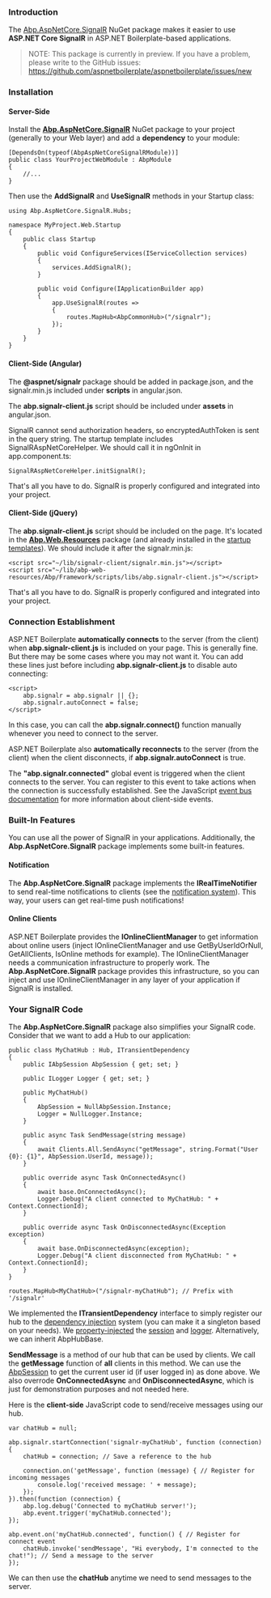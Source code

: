### Introduction

The [Abp.AspNetCore.SignalR](http://www.nuget.org/packages/Abp.AspNetCore.SignalR) NuGet
package makes it easier to use **ASP.NET Core SignalR** in ASP.NET Boilerplate-based
applications.

> NOTE: This package is currently in preview. If you have a problem, please write to the GitHub issues: https://github.com/aspnetboilerplate/aspnetboilerplate/issues/new

### Installation

#### Server-Side

Install the
[**Abp.AspNetCore.SignalR**](http://www.nuget.org/packages/Abp.AspNetCore.SignalR)
NuGet package to your project (generally to your Web layer) and add a
**dependency** to your module:

    [DependsOn(typeof(AbpAspNetCoreSignalRModule))]
    public class YourProjectWebModule : AbpModule
    {
        //...
    }


Then use the **AddSignalR** and **UseSignalR** methods in your Startup class:

    using Abp.AspNetCore.SignalR.Hubs;
    
    namespace MyProject.Web.Startup
    {
        public class Startup
        {
            public void ConfigureServices(IServiceCollection services)
            {
                services.AddSignalR();
            }
    
            public void Configure(IApplicationBuilder app)
            {
                app.UseSignalR(routes =>
                {
                    routes.MapHub<AbpCommonHub>("/signalr");
                });
            }
        }
    }

#### Client-Side (Angular)

The **@aspnet/signalr** package should be added in package.json, and the signalr.min.js included under **scripts** in angular.json.

The **abp.signalr-client.js** script should be included under **assets** in angular.json.

SignalR cannot send authorization headers, so encryptedAuthToken is sent in the query string. The startup template includes SignalRAspNetCoreHelper. We should call it in ngOnInit in app.component.ts:

    SignalRAspNetCoreHelper.initSignalR();

That's all you have to do. SignalR is properly configured and integrated into your project.

#### Client-Side (jQuery)

The **abp.signalr-client.js** script should be included on the page. It's located
in the
**[Abp.Web.Resources](https://www.nuget.org/packages/Abp.Web.Resources)**
package (and already installed in the [startup templates](/Templates)). We
should include it after the signalr.min.js:

    <script src="~/lib/signalr-client/signalr.min.js"></script>
    <script src="~/lib/abp-web-resources/Abp/Framework/scripts/libs/abp.signalr-client.js"></script>

That's all you have to do. SignalR is properly configured and integrated into your project.

### Connection Establishment

ASP.NET Boilerplate **automatically connects** to the server (from the
client) when **abp.signalr-client.js** is included on your page. This is
generally fine. But there may be some cases where you may not want it. You can add
these lines just before including **abp.signalr-client.js** to disable auto
connecting:

    <script>
        abp.signalr = abp.signalr || {};
        abp.signalr.autoConnect = false;
    </script>

In this case, you can call the **abp.signalr.connect()** function manually
whenever you need to connect to the server.

ASP.NET Boilerplate also **automatically reconnects** to the server
(from the client) when the client disconnects, if
**abp.signalr.autoConnect** is true.

The **"abp.signalr.connected"** global event is triggered when the client
connects to the server. You can register to this event to take actions
when the connection is successfully established. See the JavaScript [event
bus documentation](/Pages/Documents/Javascript-API/Event-Bus) for more information
about client-side events.

### Built-In Features

You can use all the power of SignalR in your applications. Additionally, the
**Abp.AspNetCore.SignalR** package implements some built-in features.

#### Notification

The **Abp.AspNetCore.SignalR** package implements the **IRealTimeNotifier** to send
real-time notifications to clients (see the [notification
system](/Pages/Documents/Notification-System)). This way, your users can get
real-time push notifications!

#### Online Clients

ASP.NET Boilerplate provides the **IOnlineClientManager** to get information
about online users (inject IOnlineClientManager and use
GetByUserIdOrNull, GetAllClients, IsOnline methods for example).
The IOnlineClientManager needs a communication infrastructure to properly
work. The **Abp.AspNetCore.SignalR** package provides this infrastructure, so you
can inject and use IOnlineClientManager in any layer of your application
if SignalR is installed.

### Your SignalR Code

The **Abp.AspNetCore.SignalR** package also simplifies your SignalR code. Consider
that we want to add a Hub to our application:

    public class MyChatHub : Hub, ITransientDependency
    {
        public IAbpSession AbpSession { get; set; }
    
        public ILogger Logger { get; set; }
    
        public MyChatHub()
        {
            AbpSession = NullAbpSession.Instance;
            Logger = NullLogger.Instance;
        }
    
        public async Task SendMessage(string message)
        {
            await Clients.All.SendAsync("getMessage", string.Format("User {0}: {1}", AbpSession.UserId, message));
        }
    
        public override async Task OnConnectedAsync()
        {
            await base.OnConnectedAsync();
            Logger.Debug("A client connected to MyChatHub: " + Context.ConnectionId);
        }
    
        public override async Task OnDisconnectedAsync(Exception exception)
        {
            await base.OnDisconnectedAsync(exception);
            Logger.Debug("A client disconnected from MyChatHub: " + Context.ConnectionId);
        }
    }

<!-- -->

    routes.MapHub<MyChatHub>("/signalr-myChatHub"); // Prefix with '/signalr'

We implemented the **ITransientDependency** interface to simply register our hub to the
[dependency injection](/Pages/Documents/Dependency-Injection) system
(you can make it a singleton based on your needs). We
[property-injected](/Pages/Documents/Dependency-Injection#property-injection-pattern)
the [session](/Pages/Documents/Abp-Session) and
[logger](/Pages/Documents/Logging).
Alternatively, we can inherit AbpHubBase.

**SendMessage** is a method of our hub that can be used by clients. We
call the **getMessage** function of **all** clients in this method. We can
use the [AbpSession](/Pages/Documents/Abp-Session) to get the current user id
(if user logged in) as done above. We also overrode **OnConnectedAsync** and
**OnDisconnectedAsync**, which is just for demonstration purposes and not needed here.

Here is the **client-side** JavaScript code to send/receive messages using
our hub.

    var chatHub = null;
    
    abp.signalr.startConnection('signalr-myChatHub', function (connection) {
        chatHub = connection; // Save a reference to the hub
    
        connection.on('getMessage', function (message) { // Register for incoming messages
            console.log('received message: ' + message);
        });
    }).then(function (connection) {
        abp.log.debug('Connected to myChatHub server!');
        abp.event.trigger('myChatHub.connected');
    });
    
    abp.event.on('myChatHub.connected', function() { // Register for connect event
        chatHub.invoke('sendMessage', "Hi everybody, I'm connected to the chat!"); // Send a message to the server
    });

We can then use the **chatHub** anytime we need to send messages to the
server.
